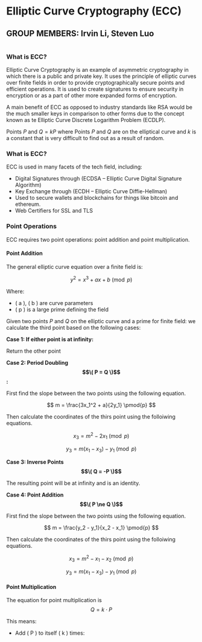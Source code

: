 # **Elliptic Curve Cryptography (ECC)**
## **GROUP MEMBERS:**   Irvin Li, Steven Luo

#

### What is ECC?
Elliptic Curve Cryptography is an example of asymmetric cryptography in which there is a public and private key.
It uses the principle of elliptic curves over finite fields in order to provide cryptographically secure points and efficient operations. It is used to create signatures to ensure security in encryption or as a part of other more expanded forms of encryption. 

A main benefit of ECC as opposed to industry standards like RSA would be the much smaller keys in comparison to other forms due to the concept known as te Elliptic Curve Discrete Logarithm Problem (ECDLP).

Points $P$ and $Q = kP$
where Points $P$ and $Q$ are on the elliptical curve and $k$ is a constant that is very difficult to find out as a result of random.


### What is ECC?
ECC is used in many facets of the tech field, including:
- Digital Signatures through (ECDSA – Elliptic Curve Digital Signature Algorithm)
- Key Exchange through (ECDH – Elliptic Curve Diffie-Hellman)
- Used to secure wallets and blockchains for things like bitcoin and ethereum.
- Web Certifiers for SSL and TLS



### Point Operations
ECC requires two point operations: point addition and point multiplication.
#### Point Addition

The general elliptic curve equation over a finite field is:

$$
y^2 = x^3 + ax + b \pmod{p}
$$

Where:
- \( a \), \( b \) are curve parameters
- \( p \) is a large prime defining the field


Given two points $P$ and $Q$ on the elliptic curve and a prime for finite field: we calculate the third point based on the following cases:

**Case 1: If either point is at infinity:** 

Return the other point 

**Case 2: Period Doubling $$\( P = Q \)$$:**

First find the slope between the two points using the following equation.

$$
m = \frac{3x_1^2 + a}{2y_1} \pmod{p}
$$

Then calculate the coordinates of the thirs point using the folloiwing equations.

$$
x_3 = m^2 - 2x_1 \pmod{p}
$$

$$
y_3 = m(x_1 - x_3) - y_1 \pmod{p}
$$

**Case 3: Inverse Points $$\( Q = -P \)$$**

The resulting point will be at infinity and is an identity.

**Case 4: Point Addition $$\( P \ne Q \)$$**

First find the slope between the two points using the following equation.

$$
m = \frac{y_2 - y_1}{x_2 - x_1} \pmod{p}
$$

Then calculate the coordinates of the thirs point using the folloiwing equations.

$$
x_3 = m^2 - x_1 - x_2 \pmod{p}
$$

$$
y_3 = m(x_1 - x_3) - y_1 \pmod{p}
$$

#### Point Multiplication

The equation for point multiplication is 
$$
Q = k \cdot P
$$

This means:
- Add \( P \) to itself \( k \) times:

